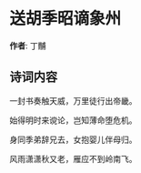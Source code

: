# 送胡季昭谪象州

**作者**: 丁黼

## 诗词内容

一封书奏触天威，万里徒行出帝畿。

始得明时来谠论，岂知薄命堕危机。

身同季弟辞兄去，女抱婴儿伴母归。

风雨潇潇秋又老，雁应不到岭南飞。

